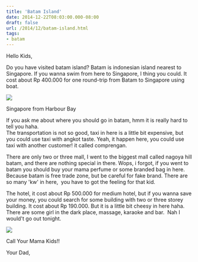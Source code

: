 ```yaml
---
title: 'Batam Island'
date: 2014-12-22T08:03:00.000-08:00
draft: false
url: /2014/12/batam-island.html
tags: 
- batam
---
```


Hello Kids,  
  
Do you have visited batam island? Batam is indonesian island nearest to Singapore. If you wanna swim from here to Singapore, I thing you could. It cost about Rp 400.000 for one round-trip from Batam to Singapore using boat.  

  

[![](http://1.bp.blogspot.com/-pp6ZNNEjzCM/VJg3SbSJEKI/AAAAAAAAAqk/MaZPXBM8Ypg/s1600/20141222_194326.jpg)](http://1.bp.blogspot.com/-pp6ZNNEjzCM/VJg3SbSJEKI/AAAAAAAAAqk/MaZPXBM8Ypg/s1600/20141222_194326.jpg)

Singapore from Harbour Bay

If you ask me about where you should go in batam, hmm it is really hard to tell you haha.  
The transportation is not so good, taxi in here is a little bit expensive, but you could use taxi with angkot taste. Yeah, it happen here, you could use taxi with another customer! it called comprengan.  
  
There are only two or three mall, I went to the biggest mall called nagoya hill batam, and there are nothing special in there. Wops, i forgot, if you went to batam you should buy your mama perfume or some branded bag in here. Because batam is free trade zone, but be careful for fake brand. There are so many 'kw' in here,  you have to got the feeling for that kid.  
  
The hotel, it cost about Rp 500.000 for medium hotel, but if you wanna save your money, you could search for some building with two or three storey building. It cost about Rp 190.000. But it is a little bit cheesy in here haha. There are some girl in the dark place, massage, karaoke and bar.  Nah I would't go out tonight.  
  

[![](http://3.bp.blogspot.com/-LmFnoslFKMo/VJg9WGIDWoI/AAAAAAAAAq0/ivOJeUtyCHk/s1600/20141222_215801.jpg)](http://3.bp.blogspot.com/-LmFnoslFKMo/VJg9WGIDWoI/AAAAAAAAAq0/ivOJeUtyCHk/s1600/20141222_215801.jpg)

Call Your Mama Kids!!

Your Dad,